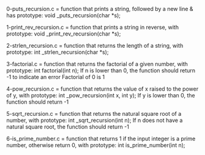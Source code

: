 0-puts_recursion.c = function that prints a string, followed by a new line & has prototype: void _puts_recursion(char *s);

1-print_rev_recursion.c = function that prints a string in reverse, with prototype: void _print_rev_recursion(char *s);

2-strlen_recursion.c = function that returns the length of a string, with prototype: int _strlen_recursion(char *s);

3-factorial.c = function that returns the factorial of a given number, with prototype: int factorial(int n);
If n is lower than 0, the function should return -1 to indicate an error
Factorial of 0 is 1

4-pow_recursion.c = function that returns the value of x raised to the power of y, with prototype: int _pow_recursion(int x, int y);
If y is lower than 0, the function should return -1

5-sqrt_recursion.c = function that returns the natural square root of a number, with prototype: int _sqrt_recursion(int n);
If n does not have a natural square root, the function should return -1

6-is_prime_number.c = function that returns 1 if the input integer is a prime number, otherwise return 0, with prototype: int is_prime_number(int n);
